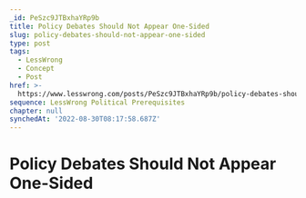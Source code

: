 ```yaml
---
_id: PeSzc9JTBxhaYRp9b
title: Policy Debates Should Not Appear One-Sided
slug: policy-debates-should-not-appear-one-sided
type: post
tags:
  - LessWrong
  - Concept
  - Post
href: >-
  https://www.lesswrong.com/posts/PeSzc9JTBxhaYRp9b/policy-debates-should-not-appear-one-sided
sequence: LessWrong Political Prerequisites
chapter: null
synchedAt: '2022-08-30T08:17:58.687Z'
---
```


# Policy Debates Should Not Appear One-Sided

